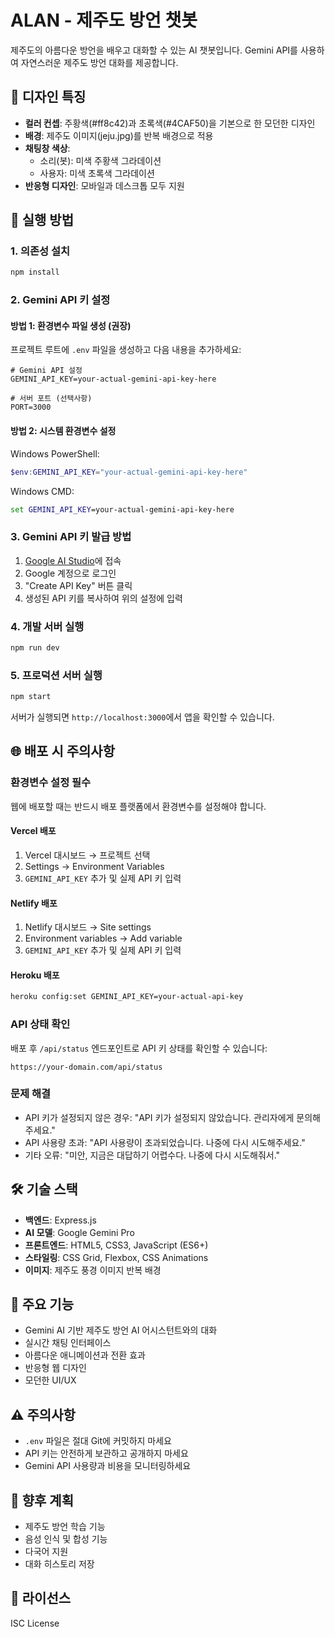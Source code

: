 # ALAN - 제주도 방언 챗봇

제주도의 아름다운 방언을 배우고 대화할 수 있는 AI 챗봇입니다. Gemini API를 사용하여 자연스러운 제주도 방언 대화를 제공합니다.

## 🎨 디자인 특징

- **컬러 컨셉**: 주황색(#ff8c42)과 초록색(#4CAF50)을 기본으로 한 모던한 디자인
- **배경**: 제주도 이미지(jeju.jpg)를 반복 배경으로 적용
- **채팅창 색상**:
  - 소리(봇): 미색 주황색 그라데이션
  - 사용자: 미색 초록색 그라데이션
- **반응형 디자인**: 모바일과 데스크톱 모두 지원

## 🚀 실행 방법

### 1. 의존성 설치
```bash
npm install
```

### 2. Gemini API 키 설정

#### 방법 1: 환경변수 파일 생성 (권장)
프로젝트 루트에 `.env` 파일을 생성하고 다음 내용을 추가하세요:

```env
# Gemini API 설정
GEMINI_API_KEY=your-actual-gemini-api-key-here

# 서버 포트 (선택사항)
PORT=3000
```

#### 방법 2: 시스템 환경변수 설정
Windows PowerShell:
```powershell
$env:GEMINI_API_KEY="your-actual-gemini-api-key-here"
```

Windows CMD:
```cmd
set GEMINI_API_KEY=your-actual-gemini-api-key-here
```

### 3. Gemini API 키 발급 방법
1. [Google AI Studio](https://makersuite.google.com/app/apikey)에 접속
2. Google 계정으로 로그인
3. "Create API Key" 버튼 클릭
4. 생성된 API 키를 복사하여 위의 설정에 입력

### 4. 개발 서버 실행
```bash
npm run dev
```

### 5. 프로덕션 서버 실행
```bash
npm start
```

서버가 실행되면 `http://localhost:3000`에서 앱을 확인할 수 있습니다.

## 🌐 배포 시 주의사항

### **환경변수 설정 필수**
웹에 배포할 때는 반드시 배포 플랫폼에서 환경변수를 설정해야 합니다.

#### **Vercel 배포**
1. Vercel 대시보드 → 프로젝트 선택
2. Settings → Environment Variables
3. `GEMINI_API_KEY` 추가 및 실제 API 키 입력

#### **Netlify 배포**
1. Netlify 대시보드 → Site settings
2. Environment variables → Add variable
3. `GEMINI_API_KEY` 추가 및 실제 API 키 입력

#### **Heroku 배포**
```bash
heroku config:set GEMINI_API_KEY=your-actual-api-key
```

### **API 상태 확인**
배포 후 `/api/status` 엔드포인트로 API 키 상태를 확인할 수 있습니다:
```
https://your-domain.com/api/status
```

### **문제 해결**
- API 키가 설정되지 않은 경우: "API 키가 설정되지 않았습니다. 관리자에게 문의해주세요."
- API 사용량 초과: "API 사용량이 초과되었습니다. 나중에 다시 시도해주세요."
- 기타 오류: "미안, 지금은 대답하기 어렵수다. 나중에 다시 시도해줘서."

## 🛠️ 기술 스택

- **백엔드**: Express.js
- **AI 모델**: Google Gemini Pro
- **프론트엔드**: HTML5, CSS3, JavaScript (ES6+)
- **스타일링**: CSS Grid, Flexbox, CSS Animations
- **이미지**: 제주도 풍경 이미지 반복 배경

## 📱 주요 기능

- Gemini AI 기반 제주도 방언 AI 어시스턴트와의 대화
- 실시간 채팅 인터페이스
- 아름다운 애니메이션과 전환 효과
- 반응형 웹 디자인
- 모던한 UI/UX

## ⚠️ 주의사항

- `.env` 파일은 절대 Git에 커밋하지 마세요
- API 키는 안전하게 보관하고 공개하지 마세요
- Gemini API 사용량과 비용을 모니터링하세요

## 🎯 향후 계획

- 제주도 방언 학습 기능
- 음성 인식 및 합성 기능
- 다국어 지원
- 대화 히스토리 저장

## 📄 라이선스

ISC License
